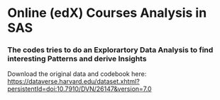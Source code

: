 # Online (edX) Courses  Analysis in SAS

### The codes tries to do an Explorartory Data Analysis to find interesting Patterns and derive Insights  

Download the original data and codebook here: https://dataverse.harvard.edu/dataset.xhtml?persistentId=doi:10.7910/DVN/26147&version=7.0
